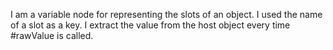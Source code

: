 I am a variable node for representing the slots of an object. I used the name of a slot as a key. I extract the value from the host object every time #rawValue is called.